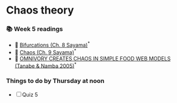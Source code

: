 # Chaos theory

<div class="reading-box">
  <h3>📚 Week 5 readings</h3>
  <ul class="reading-list">
    <li><span>📖</span> <a href="https://math.libretexts.org/Bookshelves/Scientific_Computing_Simulations_and_Modeling/Introduction_to_the_Modeling_and_Analysis_of_Complex_Systems_(Sayama)/08%3A_Bifurcations" target="_blank">Bifurcations  (Ch. 8 Sayama)</a><sup>*</sup></li>
    <li><span>📖</span> <a href="https://math.libretexts.org/Bookshelves/Scientific_Computing_Simulations_and_Modeling/Introduction_to_the_Modeling_and_Analysis_of_Complex_Systems_(Sayama)" target="_blank">Chaos  (Ch. 9 Sayama)</a><sup>*</sup></li>
    <li><span>📖</span> <a href="https://www.jstor.org/stable/3450749" target="_blank">OMNIVORY CREATES CHAOS IN SIMPLE FOOD WEB MODELS  (Tanabe & Namba 2005)</a><sup>*</sup></li>
  </ul>
</div>


<div class="callout-box">
  <h3>Things to do by Thursday at noon</h3>
  <ul class="checklist">
    <li><input type="checkbox" id="task1"><label for="task1">Quiz 5</label></li>
  </ul>
</div>